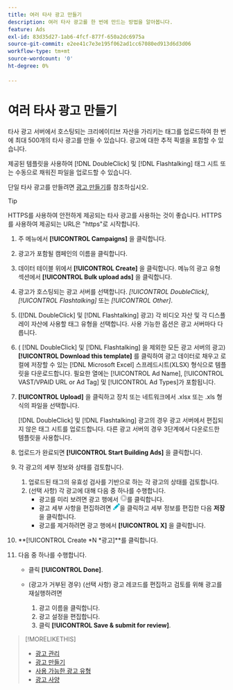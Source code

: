 ```yaml
---
title: 여러 타사 광고 만들기
description: 여러 타사 광고를 한 번에 만드는 방법을 알아봅니다.
feature: Ads
exl-id: 83d35d27-1ab6-4fcf-877f-650a2dc6975a
source-git-commit: e2ee41c7e3e195f062ad1cc67080ed913d6d3d06
workflow-type: tm+mt
source-wordcount: '0'
ht-degree: 0%

---
```


# 여러 타사 광고 만들기

타사 광고 서버에서 호스팅되는 크리에이티브 자산을 가리키는 태그를 업로드하여 한 번에 최대 500개의 타사 광고를 만들 수 있습니다. 광고에 대한 추적 픽셀을 포함할 수 있습니다.<!-- The bulksheet template for other ad servers says you can include 200. Which is it: 200 or 500? -->

제공된 템플릿을 사용하여 [!DNL DoubleClick] 및 [!DNL Flashtalking] 태그 시트 또는 수동으로 채워진 파일을 업로드할 수 있습니다.

단일 타사 광고를 만들려면 [광고 만들기](ad-create.md)를 참조하십시오.

>[!TIP]
>
> HTTPS를 사용하여 안전하게 제공되는 타사 광고를 사용하는 것이 좋습니다. HTTPS를 사용하여 제공되는 URL은 &quot;https&quot;로 시작합니다.

1. 주 메뉴에서 **[!UICONTROL Campaigns]** 을 클릭합니다.

1. 광고가 포함될 캠페인의 이름을 클릭합니다.

1. 데이터 테이블 위에서 **[!UICONTROL Create]** 을 클릭합니다. 메뉴의 광고 유형 섹션에서 **[!UICONTROL Bulk upload ads]** 을 클릭합니다.

1. 광고가 호스팅되는 광고 서버를 선택합니다. *[!UICONTROL DoubleClick]*, *[!UICONTROL Flashtalking]* 또는 *[!UICONTROL Other]*.

1. ([!DNL DoubleClick] 및 [!DNL Flashtalking] 광고) 각 비디오 자산 및 각 디스플레이 자산에 사용할 태그 유형을 선택합니다. 사용 가능한 옵션은 광고 서버마다 다릅니다.

1. ( [!DNL DoubleClick] 및 [!DNL Flashtalking] 을 제외한 모든 광고 서버의 광고) **[!UICONTROL Download this template]** 를 클릭하여 광고 데이터로 채우고 로컬에 저장할 수 있는 [!DNL Microsoft Excel] 스프레드시트(XLSX) 형식으로 템플릿을 다운로드합니다. 필요한 열에는 [!UICONTROL Ad Name], [!UICONTROL VAST/VPAID URL or Ad Tag] 및 [!UICONTROL Ad Types]가 포함됩니다.

1. **[!UICONTROL Upload]** 을 클릭하고 장치 또는 네트워크에서 .xlsx 또는 .xls 형식의 파일을 선택합니다.

   [!DNL DoubleClick] 및 [!DNL Flashtalking] 광고의 경우 광고 서버에서 편집되지 않은 태그 시트를 업로드합니다. 다른 광고 서버의 경우 3단계에서 다운로드한 템플릿을 사용합니다.

1. 업로드가 완료되면 **[!UICONTROL Start Building Ads]** 을 클릭합니다.

1. 각 광고의 세부 정보와 상태를 검토합니다.

   1. 업로드된 태그의 유효성 검사를 기반으로 하는 각 광고의 상태를 검토합니다.
   1. (선택 사항) 각 광고에 대해 다음 중 하나를 수행합니다.
      * 광고를 미리 보려면 광고 행에서 ![play](/help/dsp/assets/play.png)를 클릭합니다.
      * 광고 세부 사항을 편집하려면 ![편집](/help/dsp/assets/edit.png)을 클릭하고 세부 정보를 편집한 다음 **저장**&#x200B;을 클릭합니다.
      * 광고를 제거하려면 광고 행에서 **[!UICONTROL X]** 을 클릭합니다.

1. **[!UICONTROL Create *N *광고]**를 클릭합니다.

1. 다음 중 하나를 수행합니다.

   * 클릭 **[!UICONTROL Done]**.

   * (광고가 거부된 경우) (선택 사항) 광고 레코드를 편집하고 검토를 위해 광고를 재실행하려면
      1. 광고 이름을 클릭합니다.
      1. 광고 설정을 편집합니다.
      1. 클릭 **[!UICONTROL Save & submit for review]**.

>[!MORELIKETHIS]
>
>* [광고 관리](ad-about.md)
>* [광고 만들기](ad-create.md)
>* [사용 가능한 광고 유형](ad-types.md)
>* [광고 사양](/help/dsp/assets/ad-specs.pdf)

